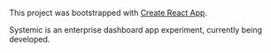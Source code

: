 This project was bootstrapped with [Create React App](https://github.com/facebookincubator/create-react-app).

Systemic is an enterprise dashboard app experiment, currently being developed.